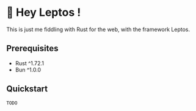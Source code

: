 # 👋 Hey Leptos !

This is just me fiddling with Rust for the web, with the framework Leptos.

## Prerequisites

- Rust ^1.72.1
- Bun ^1.0.0

## Quickstart

```
TODO
```
